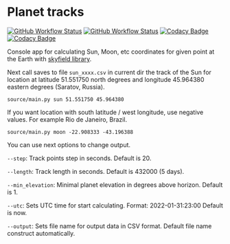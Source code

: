 # Planet tracks
[![GitHub Workflow Status](https://img.shields.io/github/actions/workflow/status/vb64/planet_tracks/workflows/pep257.yml?label=Pep257&style=plastic&branch=main)](https://github.com/vb64/planet_tracks/actions?query=workflow%3A%22pep257%22)
[![GitHub Workflow Status](https://img.shields.io/github/actions/workflow/status/vb64/planet_tracks/workflows/tests.yml?label=Python%203.7-3.10&style=plastic&branch=main)](https://github.com/vb64/planet_tracks/actions?query=workflow%3A%22tests%22)
[![Codacy Badge](https://app.codacy.com/project/badge/Grade/3829500c25364fd6ba18ed025d0f1be5)](https://www.codacy.com/gh/vb64/planet_tracks/dashboard?utm_source=github.com&amp;utm_medium=referral&amp;utm_content=vb64/planet_tracks&amp;utm_campaign=Badge_Grade)
[![Codacy Badge](https://app.codacy.com/project/badge/Coverage/3829500c25364fd6ba18ed025d0f1be5)](https://www.codacy.com/gh/vb64/planet_tracks/dashboard?utm_source=github.com&utm_medium=referral&utm_content=vb64/planet_tracks&utm_campaign=Badge_Coverage)

Console app for calculating Sun, Moon, etc coordinates for given point at the Earth with [skyfield library](https://github.com/skyfielders/python-skyfield/).

Next call saves to file `sun_xxxx.csv` in current dir the track of the Sun for location at latitude 51.551750 north degrees and longitude 45.964380 eastern degrees (Saratov, Russia).

```
source/main.py sun 51.551750 45.964380
```

If you want location with south latitude / west longitude, use negative values. For example Rio de Janeiro, Brazil.

```
source/main.py moon -22.908333 -43.196388
```

You can use next options to change output.

`--step`: Track points step in seconds. Default is 20.

`--length`: Track length in seconds. Default is 432000 (5 days).

`--min_elevation`: Minimal planet elevation in degrees above horizon. Default is 1.

`--utc`: Sets UTC time for start calculating. Format: 2022-01-31:23:00 Default is now.

`--output`: Sets file name for output data in CSV format. Default file name construct automatically.
